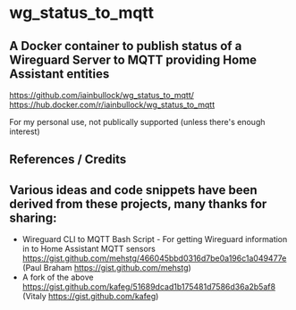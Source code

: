 # wg_status_to_mqtt

## A Docker container to publish status of a Wireguard Server to MQTT providing Home Assistant entities

https://github.com/iainbullock/wg_status_to_mqtt/
https://hub.docker.com/r/iainbullock/wg_status_to_mqtt

For my personal use, not publically supported (unless there's enough interest)

## References / Credits
Various ideas and code snippets have been derived from these projects, many thanks for sharing:
 - 
 - Wireguard CLI to MQTT Bash Script - For getting Wireguard information in to Home Assistant MQTT sensors https://gist.github.com/mehstg/466045bbd0316d7be0a196c1a049477e (Paul Braham https://gist.github.com/mehstg)
 - A fork of the above https://gist.github.com/kafeg/51689dcad1b175481d7586d36a2b5af8 (Vitaly https://gist.github.com/kafeg)

